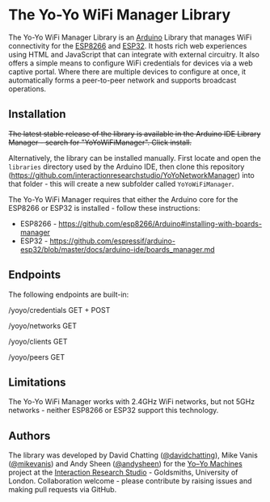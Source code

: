 # The Yo-Yo WiFi Manager Library
The Yo-Yo WiFi Manager Library is an [Arduino](http://www.arduino.cc/download) Library that manages WiFi connectivity for the [ESP8266](https://en.wikipedia.org/wiki/ESP8266) and [ESP32](https://en.wikipedia.org/wiki/ESP32). It hosts rich web experiences using HTML and JavaScript that can integrate with external circuitry. It also offers a simple means to configure WiFi credentials for devices via a web captive portal. Where there are multiple devices to configure at once, it automatically forms a peer-to-peer network and supports broadcast operations.

## Installation

~~The latest stable release of the library is available in the Arduino IDE Library Manager - search for "YoYoWiFiManager". Click install.~~

Alternatively, the library can be installed manually. First locate and open the `libraries` directory used by the Arduino IDE, then clone this repository (https://github.com/interactionresearchstudio/YoYoNetworkManager) into that folder - this will create a new subfolder called `YoYoWiFiManager`.

The Yo-Yo WiFi Manager requires that either the Arduino core for the ESP8266 or ESP32 is installed - follow these instructions:

* ESP8266 - https://github.com/esp8266/Arduino#installing-with-boards-manager
* ESP32 - https://github.com/espressif/arduino-esp32/blob/master/docs/arduino-ide/boards_manager.md

## Endpoints
The following endpoints are built-in:

/yoyo/credentials GET + POST

/yoyo/networks GET

/yoyo/clients GET

/yoyo/peers GET

## Limitations
The Yo-Yo WiFi Manager works with 2.4GHz WiFi networks, but not 5GHz networks - neither ESP8266 or ESP32 support this technology.

## Authors
The library was developed by David Chatting ([@davidchatting](https://github.com/davidchatting)), Mike Vanis ([@mikevanis](https://github.com/mikevanis)) and Andy Sheen ([@andysheen](https://github.com/andysheen)) for the [Yo–Yo Machines](https://www.yoyomachines.io/) project at the [Interaction Research Studio](https://github.com/interactionresearchstudio) - Goldsmiths, University of London. Collaboration welcome - please contribute by raising issues and making pull requests via GitHub.